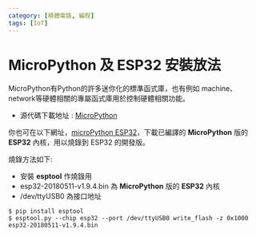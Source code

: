 ```yaml
---
category: [積體電路, 編程]
tags: [IoT]
---
```


# MicroPython 及 ESP32 安裝放法

MicroPython有Python的許多迷你化的標準函式庫，也有例如 machine、network等硬體相關的專屬函式庫用於控制硬體相關功能。

- 源代碼下載地址 : [MicroPython](https://micropython.org/download/)

你也可在以下網址，[microPython ESP32](https://micropython.org/download/esp32/)，下載已編譯的 **MicroPython** 版的 **ESP32** 內核，用以燒錄到 ESP32 的開發版。

燒錄方法如下:

- 安裝 **esptool** 作燒錄用
- esp32-20180511-v1.9.4.bin 為 **MicroPython** 版的 **ESP32** 內核
- /dev/ttyUSB0 為接口地址

```
$ pip install esptool
$ esptool.py --chip esp32 --port /dev/ttyUSB0 write_flash -z 0x1000 esp32-20180511-v1.9.4.bin

```





